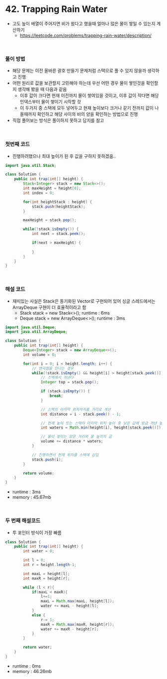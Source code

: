 # 42. Trapping Rain Water
- 고도 높이 배열이 주어지면 비가 왔다고 했을때 얼마나 많은 물이 쌓일 수 있는지 계산하기
    - https://leetcode.com/problems/trapping-rain-water/description/

<br>

### 풀이 방법
- 해당 문제는 이전 올바른 괄호 만들기 문제처럼 스택으로 풀 수 있지 않을까 생각하고 진행
- 어떤 원리로 값을 보관할지 고민해야 하는데 우선 어떤 경우 물이 쌓인것을 확인할지 생각해 봤을 때 다음과 같음
    - 이후 값이 크다면 현재 이전까지 물이 쌓여있을 것이고, 이후 값이 작다면 해당 인덱스부터 물이 쌓이기 시작할 것
    - 이 두가지 중 스택에 모두 넣어두고 현재 높이보다 크거나 같기 전까지 값이 나올때까지 확인하고 해당 사이의 비의 양을 확인하는 방법으로 진행
- 직접 풀어보는 방식은 풀이하지 못하고 답지를 참고

<br>

### 첫번째 코드
- 진행하려했으나 최대 높이가 된 후 값을 구하지 못하겠음..

```java
import java.util.Stack;

class Solution {
    public int trap(int[] height) {
        Stack<Integer> stack = new Stack<>();
        int maxHeight = height[0];
        int index = 0;

        for(int heightStack : height) {
            stack.push(heightStack);
        }

        maxHeight = stack.pop();

        while(!stack.isEmpty()) {
            int next = stack.peek();

            if(next > maxHeight) {
                
            }
        }
    }
}
```

<br>

### 해설 코드
- 재미있는 사실은 Stack은 동기화된 Vector로 구현되어 있어 싱글 스레드에서는 ArrayDeque 구현이 더 효율적이라고 함
    - Stack<Integer> stack = new Stack<>(); runtime : 6ms
    - Deque<Integer> stack = new ArrayDeque<>(); runtime : 3ms 

```java
import java.util.Deque;
import java.util.ArrayDeque;

class Solution {
    public int trap(int[] height) {
        Deque<Integer> stack = new ArrayDeque<>();
        int volume = 0;

        for(int i = 0; i < height.length; i++) {
            // 변곡점을 만나는 경우
            while(!stack.isEmpty() && height[i] > height[stack.peek()]) {
                // 스택에서 꺼낸다
                Integer top = stack.pop();

                if (stack.isEmpty()) {
                    break;
                }

                // 스택의 마지막 위치까지를 거리로 계산
                int distance = i - stack.peek() - 1;

                // 현재 높이 또는 스택의 마지막 위치 높이 중 낮은 값에 방금 꺼낸 높이의 차이를 물 높이로 지정
                int waters = Math.min(height[i], height[stack.peek()]) - height[top];

                // 물이 쌓이는 양은 거리와 물 높이의 곱
                volume += distance * waters;
            }

            // 진행하면서 현재 위치를 스택에 삽입
            stack.push(i);
        }

        return volume;
    }
}
```

- runtime : 3ms
- memory : 45.67mb

<br>

### 두 번째 해설코드
- 투 포인터 방식이 가장 빠름

```java
class Solution {
    public int trap(int[] height) {
        int water = 0;

        int l = 0;
        int r = height.length-1;

        int maxL = height[l];
        int maxR = height[r];

        while (l < r){
            if(maxL < maxR){
                l+=1;
                maxL = Math.max(maxL, height[l]);
                water += maxL - height[l];
            }
            else {
                r-= 1;
                maxR = Math.max(maxR, height[r]);
                water += maxR - height[r];
            }
        }

        return water;
    }
}
```

- runtime : 0ms
- memory : 46.26mb